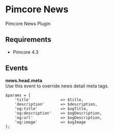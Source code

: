 # Pimcore News
Pimcore News Plugin

## Requirements
* Pimcore 4.3

## Events

**news.head.meta**  
Use this event to override news detail meta tags.

```
$params = [
    'title'             => $title,
    'description'       => $description,
    'og:title'          => $ogTitle,
    'og:description'    => $ogDescription,
    'og:url'            => $ogDescription,
    'og:image'          => $ogImage
];
        
```
